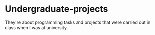# Undergraduate-projects

They're about programming tasks and projects that were carried out in class when I was at university.
